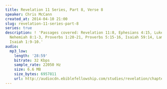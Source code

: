 ```yaml
---
title: Revelation 11 Series, Part 8, Verse 8
speaker: Chris McCann
created_at: 2014-04-10 21:00
slug: revelation-11-series-part-8
series: true
description: ! 'Passages covered: Revelation 11:8, Ephesians 4:15, Luke 13:25-26,
  Nehemiah 8:1-3, Proverbs 1:20-21, Proverbs 5:15-16, Isaiah 59:14, Lamentations 2:9-12,
  Isaiah 1:9-10.'
audio:
  mp3_low:
    length: '28:59'
    bitrate: 32 Kbps
    sample_rate: 22050 Hz
    size: 6.6 MB
    size_bytes: 6957811
    url: http://audiocdn.ebiblefellowship.com/studies/revelation/chapter-11/2014.04.10_McCann_-_Revelation_11_Series_Part_8.mp3
---
```

